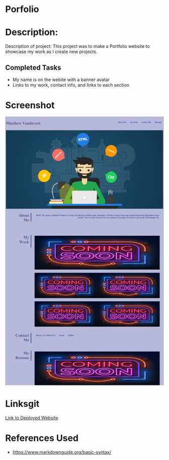 # Porfolio

# Description:

Description of project: This project was to make a Portfolio website to showcase my work as I create new projects.

## Completed Tasks

<ul>
    <li>My name is on the webite with a banner avatar</li>
    <li>Links to my work, contact info, and links to each section</li>
</ul>

# Screenshot

<a target="_blank" rel="noreferrer" href="assets\Sreenshot.jpeg">
    <img src="assets\Sreenshot.jpeg" alt="Screecshot">
</a>

# Linksgit

<a href="https://matthewvandevort.github.io/Portfolio/">Link to Deployed Website</a>

# References Used
<ul>
    <li>
    <a href="https://www.markdownguide.org/basic-syntax/">https://www.markdownguide.org/basic-syntax/</a>
    </li>
</ul>